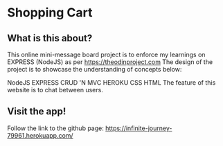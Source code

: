 # Shopping Cart
## What is this about?
This online mini-message board project is to enforce my learnings on EXPRESS (NodeJS) as per https://theodinproject.com The design of the project is to showcase the understanding of concepts below:

NodeJS
EXPRESS
CRUD 'N MVC
HEROKU
CSS
HTML
The feature of this website is to chat between users.

## Visit the app!
Follow the link to the github page: https://infinite-journey-79961.herokuapp.com/